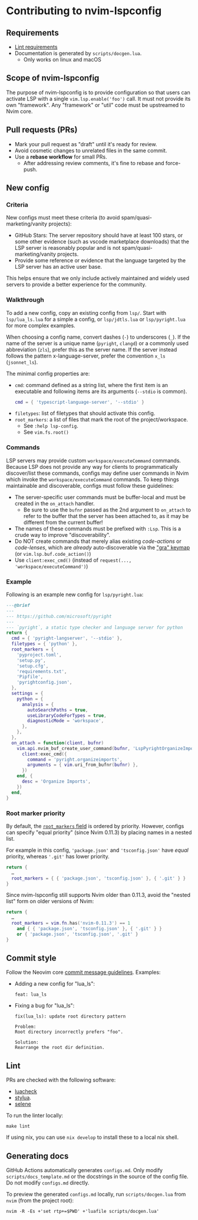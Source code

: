 # Contributing to nvim-lspconfig

## Requirements

- [Lint requirements](#lint)
- Documentation is generated by `scripts/docgen.lua`.
  - Only works on linux and macOS

## Scope of nvim-lspconfig

The purpose of nvim-lspconfig is to provide configuration so that users can activate LSP with a single `vim.lsp.enable('foo')` call.
It must not provide its own "framework". Any "framework" or "util" code must be upstreamed to Nvim core.

## Pull requests (PRs)

- Mark your pull request as "draft" until it's ready for review.
- Avoid cosmetic changes to unrelated files in the same commit.
- Use a **rebase workflow** for small PRs.
  - After addressing review comments, it's fine to rebase and force-push.

## New config

### Criteria

New configs must meet these criteria (to avoid spam/quasi-marketing/vanity projects):

- GitHub Stars: The server repository should have at least 100 stars, or some other evidence (such as vscode marketplace downloads) that the LSP server is reasonably popular and is not spam/quasi-marketing/vanity projects.
- Provide some reference or evidence that the language targeted by the LSP server has an active user base.

This helps ensure that we only include actively maintained and widely used servers to provide a better experience for
the community.

### Walkthrough

To add a new config, copy an existing config from `lsp/`. Start with `lsp/lua_ls.lua` for a simple a config, or `lsp/jdtls.lua` or `lsp/pyright.lua` for more complex examples.

When choosing a config name, convert dashes (`-`) to underscores (`_`). If the name of the server is a unique name (`pyright`, `clangd`) or a commonly used abbreviation (`zls`), prefer this as the server name. If the server instead follows the pattern x-language-server, prefer the convention `x_ls` (`jsonnet_ls`). 

The minimal config properties are:

* `cmd`: command defined as a string list, where the first item is an executable and following items are its arguments (`--stdio` is common).
  ```lua
  cmd = { 'typescript-language-server', '--stdio' }
  ```
* `filetypes`: list of filetypes that should activate this config.
* `root_markers`: a list of files that mark the root of the project/workspace.
    * See `:help lsp-config`.
    * See `vim.fs.root()`

### Commands

LSP servers may provide custom `workspace/executeCommand` commands. Because LSP does not provide any way for clients to programmatically discover/list these commands, configs may define user commands in Nvim which invoke the `workspace/executeCommand` commands. To keep things maintainable and discoverable, configs must follow these guidelines:

- The server-specific user commands must be buffer-local and must be created in the `on_attach` handler.
  - Be sure to use the `bufnr` passed as the 2nd argument to `on_attach` to refer to the buffer that the server has been attached to, as it may be different from the current buffer!
- The names of these commands must be prefixed with `:Lsp`. This is a crude way to improve "discoverability".
- Do NOT create commands that merely alias existing *code-actions* or *code-lenses*, which are *already* auto-discoverable via the ["gra" keymap](https://neovim.io/doc/user/lsp.html#gra) (or `vim.lsp.buf.code_action()`)
- Use `client:exec_cmd()` (instead of `request(..., 'workspace/executeCommand')`)

### Example

Following is an example new config for `lsp/pyright.lua`:

```lua
---@brief
---
--- https://github.com/microsoft/pyright
---
--- `pyright`, a static type checker and language server for python
return {
  cmd = { 'pyright-langserver', '--stdio' },
  filetypes = { 'python' },
  root_markers = {
    'pyproject.toml',
    'setup.py',
    'setup.cfg',
    'requirements.txt',
    'Pipfile',
    'pyrightconfig.json',
  },
  settings = {
    python = {
      analysis = {
        autoSearchPaths = true,
        useLibraryCodeForTypes = true,
        diagnosticMode = 'workspace',
      },
    },
  },
  on_attach = function(client, bufnr)
    vim.api.nvim_buf_create_user_command(bufnr, 'LspPyrightOrganizeImports', function()
      client:exec_cmd({
        command = 'pyright.organizeimports',
        arguments = { vim.uri_from_bufnr(bufnr) },
      })
    end, {
      desc = 'Organize Imports',
    })
  end,
}
```

### Root marker priority

By default, the [`root_markers` field](https://neovim.io/doc/user/lsp.html#lsp-root_markers) is ordered by priority.
However, configs can specify "equal priority" (since Nvim 0.11.3) by placing names in a nested list.

For example in this config, `'package.json'` and `'tsconfig.json'` have *equal* priority, whereas `'.git'` has lower priority.

```lua
return {
  …
  root_markers = { { 'package.json', 'tsconfig.json' }, { '.git' } }
}
```

Since nvim-lspconfig still supports Nvim older than 0.11.3, avoid the "nested list" form on older versions of Nvim:

```lua
return {
  …
  root_markers = vim.fn.has('nvim-0.11.3') == 1
    and { { 'package.json', 'tsconfig.json' }, { '.git' } }
    or { 'package.json', 'tsconfig.json', '.git' }
}
```

## Commit style

Follow the Neovim core [commit message guidelines](https://github.com/neovim/neovim/blob/master/CONTRIBUTING.md#commit-messages). Examples:

* Adding a new config for "lua_ls":
  ```
  feat: lua_ls
  ```
* Fixing a bug for "lua_ls":
  ```
  fix(lua_ls): update root directory pattern

  Problem:
  Root directory incorrectly prefers "foo".

  Solution:
  Rearrange the root dir definition.
  ```

## Lint

PRs are checked with the following software:
- [luacheck](https://github.com/luarocks/luacheck#installation)
- [stylua](https://github.com/JohnnyMorganz/StyLua).
- [selene](https://github.com/Kampfkarren/selene)

To run the linter locally:

    make lint

If using nix, you can use `nix develop` to install these to a local nix shell.

## Generating docs

GitHub Actions automatically generates `configs.md`. Only modify
`scripts/docs_template.md` or the docstrings in the source of the config file.
Do not modify `configs.md` directly.

To preview the generated `configs.md` locally, run `scripts/docgen.lua` from
`nvim` (from the project root):

    nvim -R -Es +'set rtp+=$PWD' +'luafile scripts/docgen.lua'
